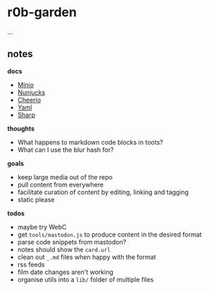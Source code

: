 # r0b-garden

...

## notes

**docs**

- [Minio](https://min.io/docs/minio/linux/developers/javascript/API.html)
- [Nunjucks](https://mozilla.github.io/nunjucks/templating.html)
- [Cheerio](https://cheerio.js.org/docs/api)
- [Yaml](https://eemeli.org/yaml/#yaml)
- [Sharp](https://sharp.pixelplumbing.com/)

**thoughts**

- What happens to markdown code blocks in toots?
- What can I use the blur hash for?

**goals**

- keep large media out of the repo
- pull content from everywhere
- facilitate curation of content by editing, linking and tagging
- static please

**todos**

- maybe try WebC
- get `tools/mastodon.js` to produce content in the desired format
- parse code snippets from mastodon?
- notes should show the `card.url`
- clean out `_.md` files when happy with the format
- rss feeds
- film date changes aren't working
- organise utils into a `lib/` folder of multiple files
